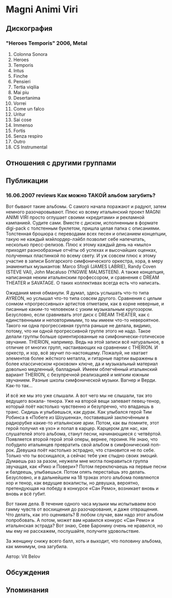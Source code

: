 # Magni Animi Viri



## Дискография

### "Heroes Temporis" 2006, Metal

01. Colonna Sonora
02. Heroes
03. Temporis
04. Intus
05. Finche
06. Pensieri
07. Tertia viqilia
08. Mai piu
09. Desertanima
10. Vorrei
11. Come un falco
12. Uritur
13. Sai cose
14. Immenso
15. Fortis
16. Senza respiro
17. Outro
18. CS Instrumental


## Отношения с другими группами


## Публикации

### 16.06.2007 reviews Как можно ТАКОЙ альбом загубить?

<P>Вот бывают такие альбомы. С самого начала поражают и радуют, затем немного разочаровывают. Плюс ко всему итальянский проект MAGNI ANIMI VIRI просто оглушает своими «кредитами» и рекламной кампанией. Судите сами. Вместе с диском, исполненным в формате digi-pack с толстенным буклетом, пришла целая папка с описаниями. Толстенная брошюра с переводами всех песен и описанием концепции, такую не каждый мэйлордер-лэйбл позволит себе напечатать, несколько пресс-релизов. Плюс к этому каждый день на «мыло» приходят разнообразные отчёты об успехах и высочайших оценках, полученных пластинкой по всему свету. И уж совсем плюс к этому участие в записи Болгарского симфонического оркестра, хора, в меру знаменитых музыкантов: Marco Sfogli (JAMES LABRIE), Randy Coven (STEVE VAI), John Macaluso (YNGWIE MALMSTEEN). А также концепция, написанная неким итальянским профессором, и сравнения с DREAM THEATER и SAVATAGE. О таких коллективах всегда есть что написать.</P>
<P>Ожидания меня обманули. Я думал, здесь услышать что-то типа AYREON, но услышал что-то типа совсем другого. Сравнения с целым сонмом «прогрессивных» артистов отметаем, как в корне неверные, и писанные каким-то человеком с узким музыкальным кругозором. Безусловно, если сравнивать этот диск с DREAM THEATER, как с единственными и неповторимыми, то мы имеем что-то невероятное. Такого ни одна прогрессивная группа раньше не делала, видимо, потому, что ни одной прогрессивной группе этого не надо. Такое делали группы больше ориентированные на симфонически-готическое звучание. THERION, например. Ведь на этой записи всё натуральное, в отличие от многих групп, настаивающих на сравнении с THERION. И оркестр, и хор, всё звучит по-настоящему. Пожалуй, не хватает элементов более жёсткого металла, и гитарные партии выражены в более классическом «роковом» ключе, да и музыкальный материал довольно медленный, балладный. Имеем облегчённый итальянский вариант THERION, с безупречной реализацией и мягким южным звучанием. Разные школы симфонической музыки. Вагнер и Верди. Как-то так…</P>
<P>И всё же мы это уже слышали. А вот чего мы не слышали, так это ведущего вокала- тенора. Уже на второй вещи запевает певец-тенор, который поёт настолько чувственно и безупречно, что впадаешь в транс. Сидишь и улыбаешься, как дурак. Как улыбался герой Тим Робинса в «Побеге из Шоушенка», поставивший заключённым в радиорубке какие-то итальянские арии. Потом, как вы помните, этот герой получил «в ухо» и попал в карцер. Карцером для нас, как слушателей этого альбома, станут песни, начинающиеся с четвёртой. Появляется второй герой этой оперы, вернее, героиня. Не знаю, что побудило итальянцев превратить свой альбом в симфонический поп-рок. Девушка поёт настолько эстрадно, что становится не по себе. Только что ты восхищался, а сейчас тебе уже стыдно своих эмоций. Думаешь раз за разом, неужели мне могла понравиться группа звучащая, как «Рико и Повери»? Потом переключаешь на первые песни и балдеешь, улыбаешься. Потом опять перестаёшь это делать. Безусловно, и в дальнейшем на 18 трэках этого альбома появляются хор и тенор, как ведущие вокалисты, но девушка, вероятно, претендующая на победу в конкурсе «Сан Ремо», возникает вновь и вновь и всё губит.</P>
<P>Вот такие дела. В течение одного часа музыки мы испытываем всю гамму чувств от восхищения до разочарования, и даже отвращения. Что делать, как это оценивать? В любом случае, вам надо этот альбом попробовать. А потом, может вам нравился конкурс «Сан Ремо» и итальянская эстрада? Вот знаю, Севе Баронину очень не нравился, но мы ему не расскажем, послушайте, получите удовольствие.</P>
<P>За женщину снижу всего балл, хоть и выходит, что половину альбома, как минимум, она загубила.</P>
Автор: Vit Belov


## Обсуждения


## Упоминания

